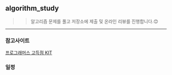 ## algorithm_study
>> 알고리즘 문제를 풀고 저장소에 제출 및 온라인 리뷰를 진행합니다.😊

--------
### 참고사이트 
[프로그래머스 고득점 KIT](https://programmers.co.kr/learn/challenges)

### 일정




